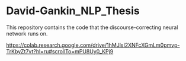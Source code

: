 # David-Gankin_NLP_Thesis
This repository contains the code that the discourse-correcting neural network runs on.

https://colab.research.google.com/drive/1hMJlsI2XNFcXGmLm0pmvp-TrKbyZt7vt?hl=ru#scrollTo=mPU8Uy0_KPj9
